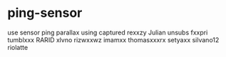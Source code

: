 # ping-sensor
use sensor ping parallax using captured
rexxzy
Julian
unsubs
fxxpri
tumblxxx
RARID
xlvno
rizwxxwz
imamxx
thomasxxxrx
setyaxx
silvano12
riolatte
